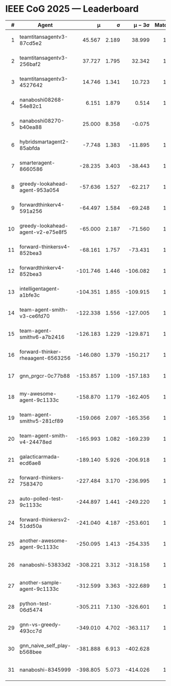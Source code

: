 # IEEE CoG 2025 — Leaderboard

| # | Agent | μ | σ | μ − 3σ | Matches | Updated |
|---:|---|---:|---:|---:|---:|---|
| 1 | teamtitansagentv3-87cd5e2 | 45.567 | 2.189 | 38.999 | 1400 | 2025-08-27 05:25 |
| 2 | teamtitansagentv3-256baf2 | 37.727 | 1.795 | 32.342 | 1340 | 2025-08-27 05:25 |
| 3 | teamtitansagentv3-4527642 | 14.746 | 1.341 | 10.723 | 1260 | 2025-08-27 05:25 |
| 4 | nanaboshi08268-54e82c1 | 6.151 | 1.879 | 0.514 | 1140 | 2025-08-27 05:25 |
| 5 | nanaboshi08270-b40ea88 | 25.000 | 8.358 | -0.075 | 60 | 2025-08-27 05:25 |
| 6 | hybridsmartagent2-85abfda | -7.748 | 1.383 | -11.895 | 1053 | 2025-08-27 05:25 |
| 7 | smarteragent-8660586 | -28.235 | 3.403 | -38.443 | 1026 | 2025-08-27 05:25 |
| 8 | greedy-lookahead-agent-953a054 | -57.636 | 1.527 | -62.217 | 1318 | 2025-08-27 05:25 |
| 9 | forwardthinkerv4-591a256 | -64.497 | 1.584 | -69.248 | 1078 | 2025-08-27 05:25 |
| 10 | greedy-lookahead-agent-v2-e75e8f5 | -65.000 | 2.187 | -71.560 | 1158 | 2025-08-27 05:25 |
| 11 | forward-thinkersv4-852bea3 | -68.161 | 1.757 | -73.431 | 1292 | 2025-08-27 05:25 |
| 12 | forwardthinkerv4-852bea3 | -101.746 | 1.446 | -106.082 | 1055 | 2025-08-27 05:25 |
| 13 | intelligentagent-a1bfe3c | -104.351 | 1.855 | -109.915 | 1162 | 2025-08-27 05:25 |
| 14 | team-agent-smith-v3-ce6fd70 | -122.338 | 1.556 | -127.005 | 1400 | 2025-08-27 05:25 |
| 15 | team-agent-smithv6-a7b2416 | -126.183 | 1.229 | -129.871 | 1540 | 2025-08-27 05:25 |
| 16 | forward-thinker-rheaagent-6563256 | -146.080 | 1.379 | -150.217 | 1442 | 2025-08-27 05:25 |
| 17 | gnn_prgcr-0c77b88 | -153.857 | 1.109 | -157.183 | 1060 | 2025-08-27 05:25 |
| 18 | my-awesome-agent-9c1133c | -158.870 | 1.179 | -162.405 | 1840 | 2025-08-27 05:25 |
| 19 | team-agent-smithv5-281cf89 | -159.066 | 2.097 | -165.356 | 1560 | 2025-08-27 05:25 |
| 20 | team-agent-smith-v4-24478ed | -165.993 | 1.082 | -169.239 | 1260 | 2025-08-27 05:25 |
| 21 | galacticarmada-ecd6ae8 | -189.140 | 5.926 | -206.918 | 1240 | 2025-08-27 05:25 |
| 22 | forward-thinkers-7583470 | -227.484 | 3.170 | -236.995 | 1380 | 2025-08-27 05:25 |
| 23 | auto-polled-test-9c1133c | -244.897 | 1.441 | -249.220 | 1060 | 2025-08-27 05:25 |
| 24 | forward-thinkersv2-51dd50a | -241.040 | 4.187 | -253.601 | 1442 | 2025-08-27 05:25 |
| 25 | another-awesome-agent-9c1133c | -250.095 | 1.413 | -254.335 | 1440 | 2025-08-27 05:25 |
| 26 | nanaboshi-53833d2 | -308.221 | 3.312 | -318.158 | 1280 | 2025-08-27 05:25 |
| 27 | another-sample-agent-9c1133c | -312.599 | 3.363 | -322.689 | 1540 | 2025-08-27 05:25 |
| 28 | python-test-06d5474 | -305.211 | 7.130 | -326.601 | 1100 | 2025-08-27 05:25 |
| 29 | gnn-vs-greedy-493cc7d | -349.010 | 4.702 | -363.117 | 1220 | 2025-08-27 05:25 |
| 30 | gnn_naive_self_play-b568bee | -381.888 | 6.913 | -402.628 | 960 | 2025-08-27 05:25 |
| 31 | nanaboshi-8345999 | -398.805 | 5.073 | -414.026 | 1340 | 2025-08-27 05:25 |
